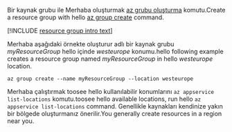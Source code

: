 <span data-ttu-id="76b87-101">Bir kaynak grubu ile Merhaba oluşturmak [az grubu oluşturma](/cli/azure/group#create) komutu.</span><span class="sxs-lookup"><span data-stu-id="76b87-101">Create a resource group with hello [az group create](/cli/azure/group#create) command.</span></span>

[!INCLUDE [resource group intro text](resource-group.md)]

<span data-ttu-id="76b87-102">Merhaba aşağıdaki örnekte oluşturur adlı bir kaynak grubu *myResourceGroup* hello içinde *westeurope* konumu.</span><span class="sxs-lookup"><span data-stu-id="76b87-102">hello following example creates a resource group named *myResourceGroup* in hello *westeurope* location.</span></span>

```azurecli-interactive
az group create --name myResourceGroup --location westeurope
```

<span data-ttu-id="76b87-103">Merhaba çalıştırmak toosee hello kullanılabilir konumlarını `az appservice list-locations` komutu.</span><span class="sxs-lookup"><span data-stu-id="76b87-103">toosee hello available locations, run hello `az appservice list-locations` command.</span></span> <span data-ttu-id="76b87-104">Genellikle kaynakları kendinize yakın bir bölgede oluşturmanız önerilir.</span><span class="sxs-lookup"><span data-stu-id="76b87-104">You generally create resources in a region near you.</span></span>
